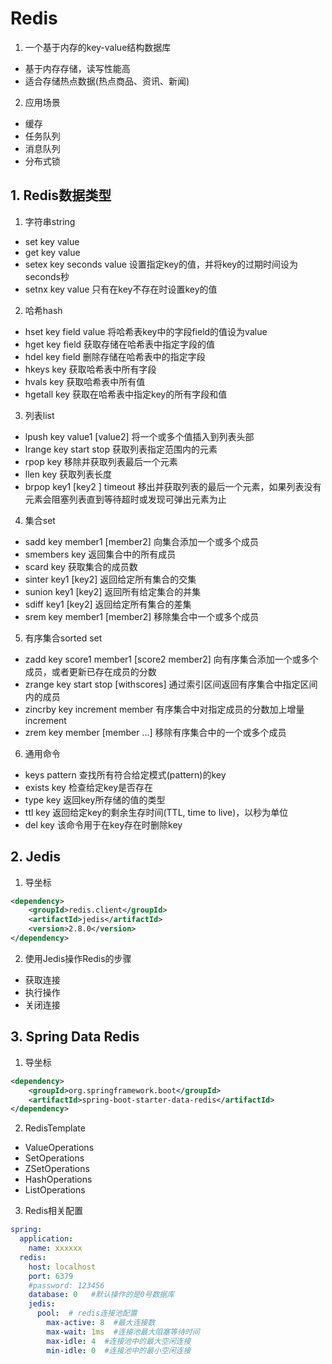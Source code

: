 # Redis
1. 一个基于内存的key-value结构数据库
*  基于内存存储，读写性能高
*  适合存储热点数据(热点商品、资讯、新闻)

2. 应用场景
* 缓存
* 任务队列
* 消息队列
* 分布式锁



## 1. Redis数据类型

1. 字符串string
* set key value
* get key value
* setex key seconds value  设置指定key的值，并将key的过期时间设为seconds秒
* setnx key value  只有在key不存在时设置key的值

2. 哈希hash
* hset key field value  将哈希表key中的字段field的值设为value
* hget key field  获取存储在哈希表中指定字段的值
* hdel key field  删除存储在哈希表中的指定字段
* hkeys key  获取哈希表中所有字段
* hvals key  获取哈希表中所有值
* hgetall key  获取在哈希表中指定key的所有字段和值

3. 列表list
* lpush key value1 [value2]  将一个或多个值插入到列表头部
* lrange key start stop  获取列表指定范围内的元素
* rpop key  移除并获取列表最后一个元素
* llen key  获取列表长度
* brpop key1 [key2 ] timeout  移出并获取列表的最后一个元素，如果列表没有元素会阻塞列表直到等待超时或发现可弹出元素为止

4. 集合set
* sadd key member1 [member2]  向集合添加一个或多个成员
* smembers key  返回集合中的所有成员
* scard key  获取集合的成员数
* sinter key1 [key2]  返回给定所有集合的交集
* sunion key1 [key2]  返回所有给定集合的并集
* sdiff key1 [key2]  返回给定所有集合的差集
* srem key member1 [member2]  移除集合中一个或多个成员

5. 有序集合sorted set
* zadd key score1 member1 [score2 member2]  向有序集合添加一个或多个成员，或者更新已存在成员的分数
* zrange key start stop [withscores]  通过索引区间返回有序集合中指定区间内的成员
* zincrby key increment member  有序集合中对指定成员的分数加上增量increment
* zrem key member [member ...]  移除有序集合中的一个或多个成员


6. 通用命令
* keys pattern  查找所有符合给定模式(pattern)的key
* exists key  检查给定key是否存在
* type key  返回key所存储的值的类型
* ttl key  返回给定key的剩余生存时间(TTL, time to live)，以秒为单位
* del key  该命令用于在key存在时删除key


## 2. Jedis
1. 导坐标
```xml
<dependency>
    <groupId>redis.client</groupId>
    <artifactId>jedis</artifactId>
    <version>2.8.0</version>
</dependency>
```
2. 使用Jedis操作Redis的步骤
* 获取连接
* 执行操作
* 关闭连接


## 3. Spring Data Redis
1. 导坐标
```xml
<dependency>
    <groupId>org.springframework.boot</groupId>
    <artifactId>spring-boot-starter-data-redis</artifactId>
</dependency>
```

2. RedisTemplate
* ValueOperations
* SetOperations
* ZSetOperations
* HashOperations
* ListOperations

3. Redis相关配置
``` yml
spring:
  application:
    name: xxxxxx
  redis:
    host: localhost
    port: 6379
    #password: 123456
    database: 0   #默认操作的是0号数据库
    jedis:
      pool:  # redis连接池配置
        max-active: 8  #最大连接数
        max-wait: 1ms  #连接池最大阻塞等待时间
        max-idle: 4  #连接池中的最大空闲连接
        min-idle: 0  #连接池中的最小空闲连接
```